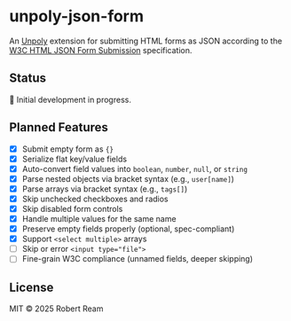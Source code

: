 # unpoly-json-form

An [Unpoly](https://unpoly.com/) extension for submitting HTML forms as JSON according to the [W3C HTML JSON Form Submission](https://www.w3.org/TR/html-json-forms/) specification.

## Status

🚧 Initial development in progress.

## Planned Features

- [x] Submit empty form as `{}` 
- [x] Serialize flat key/value fields
- [x] Auto-convert field values into `boolean`, `number`, `null`, or `string`
- [x] Parse nested objects via bracket syntax (e.g., `user[name]`)
- [x] Parse arrays via bracket syntax (e.g., `tags[]`)
- [x] Skip unchecked checkboxes and radios
- [x] Skip disabled form controls
- [x] Handle multiple values for the same name
- [x] Preserve empty fields properly (optional, spec-compliant)
- [x] Support `<select multiple>` arrays
- [ ] Skip or error `<input type="file">`
- [ ] Fine-grain W3C compliance (unnamed fields, deeper skipping)

## License

MIT © 2025 Robert Ream
